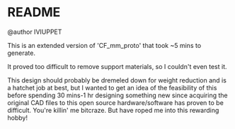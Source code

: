 # README
@author IVIUPPET

This is an extended version of 'CF_mm_proto' that took ~5 mins to
generate.

It proved too difficult to remove support materials, so I couldn't even test
it. 

This design should probably be dremeled down for weight reduction and is a
hatchet job at best, but I wanted to get an idea of the feasibility of this
before spending 30 mins-1 hr designing something new since acquiring the
original CAD files to this open source hardware/software has proven to be
difficult. You're killin' me bitcraze. But have roped me into this rewarding
hobby!
